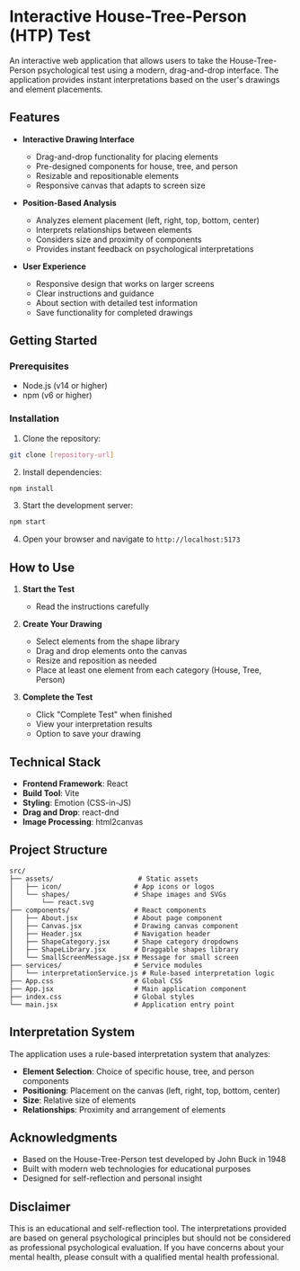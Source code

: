# Interactive House-Tree-Person (HTP) Test

An interactive web application that allows users to take the House-Tree-Person psychological test using a modern, drag-and-drop interface. The application provides instant interpretations based on the user's drawings and element placements.

## Features

- **Interactive Drawing Interface**
  - Drag-and-drop functionality for placing elements
  - Pre-designed components for house, tree, and person
  - Resizable and repositionable elements
  - Responsive canvas that adapts to screen size

- **Position-Based Analysis**
  - Analyzes element placement (left, right, top, bottom, center)
  - Interprets relationships between elements
  - Considers size and proximity of components
  - Provides instant feedback on psychological interpretations

- **User Experience**
  - Responsive design that works on larger screens
  - Clear instructions and guidance
  - About section with detailed test information
  - Save functionality for completed drawings

## Getting Started

### Prerequisites

- Node.js (v14 or higher)
- npm (v6 or higher)

### Installation

1. Clone the repository:
```bash
git clone [repository-url]
```

2. Install dependencies:
```bash
npm install
```

3. Start the development server:
```bash
npm start
```

4. Open your browser and navigate to `http://localhost:5173`

## How to Use

1. **Start the Test**
   - Read the instructions carefully

2. **Create Your Drawing**
   - Select elements from the shape library
   - Drag and drop elements onto the canvas
   - Resize and reposition as needed
   - Place at least one element from each category (House, Tree, Person)

3. **Complete the Test**
   - Click "Complete Test" when finished
   - View your interpretation results
   - Option to save your drawing

## Technical Stack

- **Frontend Framework**: React
- **Build Tool**: Vite
- **Styling**: Emotion (CSS-in-JS)
- **Drag and Drop**: react-dnd
- **Image Processing**: html2canvas

## Project Structure

```
src/
├── assets/                     # Static assets
│   ├── icon/                  # App icons or logos
│   └── shapes/                # Shape images and SVGs
│       └── react.svg
├── components/                # React components
│   ├── About.jsx              # About page component
│   ├── Canvas.jsx             # Drawing canvas component
│   ├── Header.jsx             # Navigation header
│   ├── ShapeCategory.jsx      # Shape category dropdowns
│   ├── ShapeLibrary.jsx       # Draggable shapes library
│   └── SmallScreenMessage.jsx # Message for small screen
├── services/                  # Service modules
│   └── interpretationService.js # Rule-based interpretation logic
├── App.css                    # Global CSS
├── App.jsx                    # Main application component
├── index.css                  # Global styles
└── main.jsx                   # Application entry point
```

## Interpretation System

The application uses a rule-based interpretation system that analyzes:

- **Element Selection**: Choice of specific house, tree, and person components
- **Positioning**: Placement on the canvas (left, right, top, bottom, center)
- **Size**: Relative size of elements
- **Relationships**: Proximity and arrangement of elements

## Acknowledgments

- Based on the House-Tree-Person test developed by John Buck in 1948
- Built with modern web technologies for educational purposes
- Designed for self-reflection and personal insight

## Disclaimer

This is an educational and self-reflection tool. The interpretations provided are based on general psychological principles but should not be considered as professional psychological evaluation. If you have concerns about your mental health, please consult with a qualified mental health professional.
